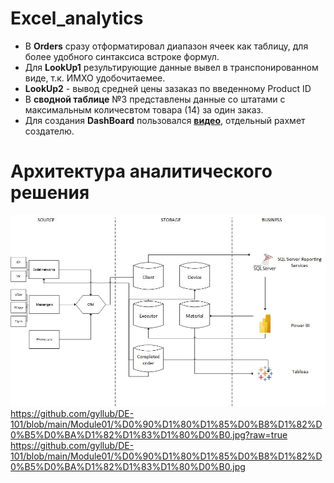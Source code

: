 # Excel_analytics

- В **Orders** сразу отформатировал диапазон ячеек как таблицу, для более удобного синтаксиса встроке формул.
- Для **LookUp1** результирующие данные вывел в транспонированном виде, т.к. ИМХО удобочитаемее.
- **LookUp2** - вывод средней цены зазаказ по введенному Product ID
- В **сводной таблице** №3 представлены данные со штатами с максимальным количесвтом товара (14) за один заказ.
- Для создания **DashBoard** пользовался [**видео**](https://www.youtube.com/watch?v=j2YIAEmRpQs&ab_channel=%D0%91%D0%B8%D0%BB%D1%8F%D0%BB%D0%A5%D0%B0%D1%81%D0%B5%D0%BD%D0%BE%D0%B2%E2%80%93Excel%2CVBA%26More), отдельный рахмет создателю.

# Архитектура аналитического решения

![adsda](https://github.com/gyllub/DE-101/blob/main/Module01/%D0%90%D1%80%D1%85%D0%B8%D1%82%D0%B5%D0%BA%D1%82%D1%83%D1%80%D0%B0.jpg "Архитектура аналитического решения")
https://github.com/gyllub/DE-101/blob/main/Module01/%D0%90%D1%80%D1%85%D0%B8%D1%82%D0%B5%D0%BA%D1%82%D1%83%D1%80%D0%B0.jpg?raw=true
https://github.com/gyllub/DE-101/blob/main/Module01/%D0%90%D1%80%D1%85%D0%B8%D1%82%D0%B5%D0%BA%D1%82%D1%83%D1%80%D0%B0.jpg